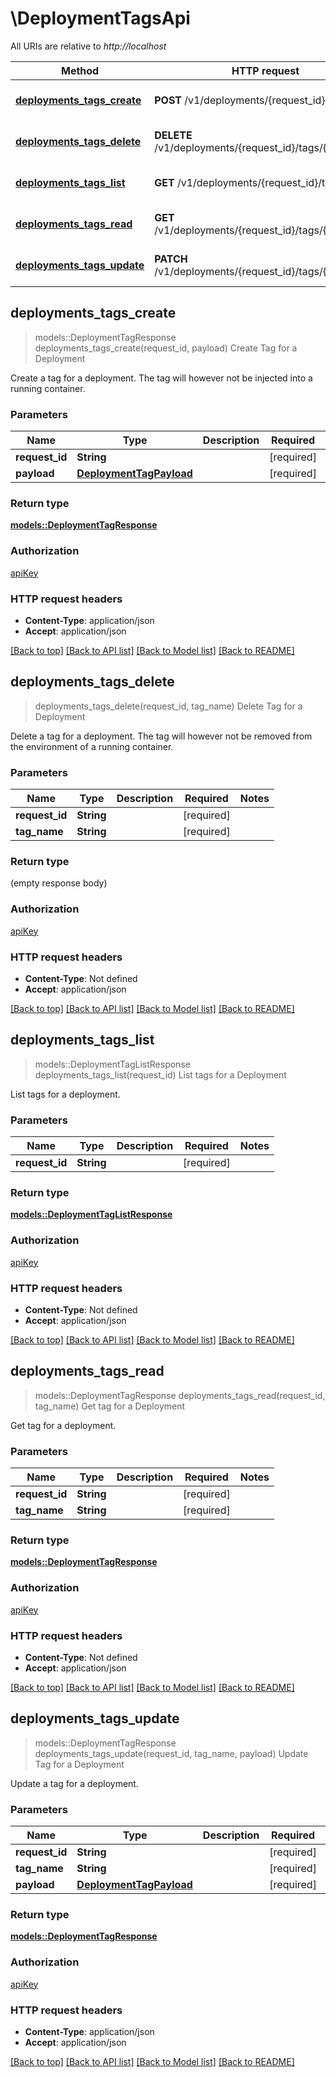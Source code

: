 # \DeploymentTagsApi

All URIs are relative to *http://localhost*

Method | HTTP request | Description
------------- | ------------- | -------------
[**deployments_tags_create**](DeploymentTagsApi.md#deployments_tags_create) | **POST** /v1/deployments/{request_id}/tags | Create Tag for a Deployment
[**deployments_tags_delete**](DeploymentTagsApi.md#deployments_tags_delete) | **DELETE** /v1/deployments/{request_id}/tags/{tag_name} | Delete Tag for a Deployment
[**deployments_tags_list**](DeploymentTagsApi.md#deployments_tags_list) | **GET** /v1/deployments/{request_id}/tags | List tags for a Deployment
[**deployments_tags_read**](DeploymentTagsApi.md#deployments_tags_read) | **GET** /v1/deployments/{request_id}/tags/{tag_name} | Get tag for a Deployment
[**deployments_tags_update**](DeploymentTagsApi.md#deployments_tags_update) | **PATCH** /v1/deployments/{request_id}/tags/{tag_name} | Update Tag for a Deployment



## deployments_tags_create

> models::DeploymentTagResponse deployments_tags_create(request_id, payload)
Create Tag for a Deployment

Create a tag for a deployment. The tag will however not be injected into a running container.

### Parameters


Name | Type | Description  | Required | Notes
------------- | ------------- | ------------- | ------------- | -------------
**request_id** | **String** |  | [required] |
**payload** | [**DeploymentTagPayload**](DeploymentTagPayload.md) |  | [required] |

### Return type

[**models::DeploymentTagResponse**](DeploymentTagResponse.md)

### Authorization

[apiKey](../README.md#apiKey)

### HTTP request headers

- **Content-Type**: application/json
- **Accept**: application/json

[[Back to top]](#) [[Back to API list]](../README.md#documentation-for-api-endpoints) [[Back to Model list]](../README.md#documentation-for-models) [[Back to README]](../README.md)


## deployments_tags_delete

> deployments_tags_delete(request_id, tag_name)
Delete Tag for a Deployment

Delete a tag for a deployment. The tag will however not be removed from the environment of a running container.

### Parameters


Name | Type | Description  | Required | Notes
------------- | ------------- | ------------- | ------------- | -------------
**request_id** | **String** |  | [required] |
**tag_name** | **String** |  | [required] |

### Return type

 (empty response body)

### Authorization

[apiKey](../README.md#apiKey)

### HTTP request headers

- **Content-Type**: Not defined
- **Accept**: application/json

[[Back to top]](#) [[Back to API list]](../README.md#documentation-for-api-endpoints) [[Back to Model list]](../README.md#documentation-for-models) [[Back to README]](../README.md)


## deployments_tags_list

> models::DeploymentTagListResponse deployments_tags_list(request_id)
List tags for a Deployment

List tags for a deployment.

### Parameters


Name | Type | Description  | Required | Notes
------------- | ------------- | ------------- | ------------- | -------------
**request_id** | **String** |  | [required] |

### Return type

[**models::DeploymentTagListResponse**](DeploymentTagListResponse.md)

### Authorization

[apiKey](../README.md#apiKey)

### HTTP request headers

- **Content-Type**: Not defined
- **Accept**: application/json

[[Back to top]](#) [[Back to API list]](../README.md#documentation-for-api-endpoints) [[Back to Model list]](../README.md#documentation-for-models) [[Back to README]](../README.md)


## deployments_tags_read

> models::DeploymentTagResponse deployments_tags_read(request_id, tag_name)
Get tag for a Deployment

Get tag for a deployment.

### Parameters


Name | Type | Description  | Required | Notes
------------- | ------------- | ------------- | ------------- | -------------
**request_id** | **String** |  | [required] |
**tag_name** | **String** |  | [required] |

### Return type

[**models::DeploymentTagResponse**](DeploymentTagResponse.md)

### Authorization

[apiKey](../README.md#apiKey)

### HTTP request headers

- **Content-Type**: Not defined
- **Accept**: application/json

[[Back to top]](#) [[Back to API list]](../README.md#documentation-for-api-endpoints) [[Back to Model list]](../README.md#documentation-for-models) [[Back to README]](../README.md)


## deployments_tags_update

> models::DeploymentTagResponse deployments_tags_update(request_id, tag_name, payload)
Update Tag for a Deployment

Update a tag for a deployment.

### Parameters


Name | Type | Description  | Required | Notes
------------- | ------------- | ------------- | ------------- | -------------
**request_id** | **String** |  | [required] |
**tag_name** | **String** |  | [required] |
**payload** | [**DeploymentTagPayload**](DeploymentTagPayload.md) |  | [required] |

### Return type

[**models::DeploymentTagResponse**](DeploymentTagResponse.md)

### Authorization

[apiKey](../README.md#apiKey)

### HTTP request headers

- **Content-Type**: application/json
- **Accept**: application/json

[[Back to top]](#) [[Back to API list]](../README.md#documentation-for-api-endpoints) [[Back to Model list]](../README.md#documentation-for-models) [[Back to README]](../README.md)

